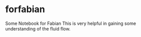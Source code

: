# forfabian
Some Notebook for Fabian
This is very helpful in gaining some understanding of the fluid flow.
